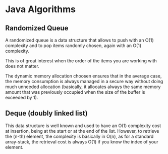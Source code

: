 # Java Algorithms

## Randomized Queue

A randomized queue is a data structure that allows to push with an O(1) complexity and to pop items randomly chosen, again with an O(1) complexity.

This is of great interest when the order of the items you are working with does not matter.

The dynamic memory allocation choosen ensures that in the average case, the memory consumption is always managed in a secure way without doing much unneeded allocation (basically, it allocates always the same memory amount that was previously occupied when the size of the buffer is exceeded by 1).

## Deque (doubly linked list)

This data structure is well known and used to have an O(1) complexity cost at insertion, being at the start or at the end of the list. However, to retrieve the (n-th) element, the complexity is basically in O(n), as for a standard array-stack, the retrieval cost is always O(1) if you know the index of your element.
